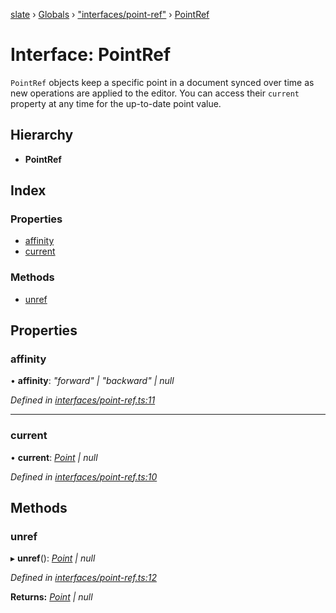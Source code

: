 [slate](../README.md) › [Globals](../globals.md) › ["interfaces/point-ref"](../modules/_interfaces_point_ref_.md) › [PointRef](_interfaces_point_ref_.pointref.md)

# Interface: PointRef

`PointRef` objects keep a specific point in a document synced over time as new
operations are applied to the editor. You can access their `current` property
at any time for the up-to-date point value.

## Hierarchy

* **PointRef**

## Index

### Properties

* [affinity](_interfaces_point_ref_.pointref.md#affinity)
* [current](_interfaces_point_ref_.pointref.md#current)

### Methods

* [unref](_interfaces_point_ref_.pointref.md#unref)

## Properties

###  affinity

• **affinity**: *"forward" | "backward" | null*

*Defined in [interfaces/point-ref.ts:11](https://github.com/horacioh/slate/blob/b3461bd5/packages/slate/src/interfaces/point-ref.ts#L11)*

___

###  current

• **current**: *[Point](_interfaces_point_.point.md) | null*

*Defined in [interfaces/point-ref.ts:10](https://github.com/horacioh/slate/blob/b3461bd5/packages/slate/src/interfaces/point-ref.ts#L10)*

## Methods

###  unref

▸ **unref**(): *[Point](_interfaces_point_.point.md) | null*

*Defined in [interfaces/point-ref.ts:12](https://github.com/horacioh/slate/blob/b3461bd5/packages/slate/src/interfaces/point-ref.ts#L12)*

**Returns:** *[Point](_interfaces_point_.point.md) | null*
